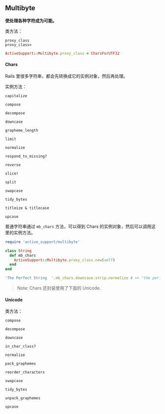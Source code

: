 ## Multibyte

**使处理各种字符成为可能。**

类方法：

```
proxy_class
proxy_class=
```

```ruby
ActiveSupport::Multibyte.proxy_class = CharsForUTF32
```

#### Chars

Rails 里很多字符串，都会先转换成它的实例对象，然后再处理。

实例方法：

```
capitalize

compose

decompose

downcase

grapheme_length

limit

normalize

respond_to_missing?

reverse

slice!

split

swapcase

tidy_bytes

titleize & titlecase

upcase
```

普通字符串通过 `mb_chars` 方法，可以得到 Chars 的实例对象，然后可以调用这里的实例方法。

```ruby
require 'active_support/multibyte'

class String
  def mb_chars
    ActiveSupport::Multibyte.proxy_class.new(self)
  end
end
```

```ruby
'The Perfect String  '.mb_chars.downcase.strip.normalize # => "the perfect string"
```

> Note: Chars 还封装使用了下面的 Unicode.

#### Unicode

类方法：

```
compose

decompose

downcase

in_char_class?

normalize

pack_graphemes

reorder_characters

swapcase

tidy_bytes

unpack_graphemes

upcase
```
